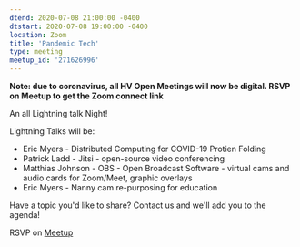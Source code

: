 ```yaml
---
dtend: 2020-07-08 21:00:00 -0400
dtstart: 2020-07-08 19:00:00 -0400
location: Zoom
title: 'Pandemic Tech'
type: meeting
meetup_id: '271626996'
---
```


**Note: due to coronavirus, all HV Open Meetings will now be
digital. RSVP on Meetup to get the Zoom connect link**

An all Lightning talk Night!

Lightning Talks will be:

- Eric Myers - Distributed Computing for COVID-19 Protien Folding
- Patrick Ladd - Jitsi - open-source video conferencing
- Matthias Johnson - OBS - Open Broadcast Software -  virtual cams and audio cards for Zoom/Meet, graphic overlays
- Eric Myers - Nanny cam re-purposing for education

Have a topic you'd like to share?  Contact us and we'll add you to the agenda!

RSVP on [Meetup](https://www.meetup.com/hvopen/events/271635869/)
